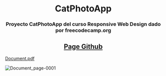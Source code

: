 <h1 align="center">CatPhotoApp</h1>
<h3 align="center"> Proyecto CatPhotoApp del curso Responsive Web Design dado por freecodecamp.org</h3>
<h2 align="center"> <a href="https://teizter7u7.github.io/CatPhotoApp.github.io/">Page Github</a> </h2>

[Document.pdf](https://github.com/Teizter7u7/CatPhotoApp.github.io/files/12705679/Document.pdf)


![Document_page-0001](https://github.com/Teizter7u7/CatPhotoApp.github.io/assets/87411113/b3e7a2c9-66ae-4eba-8906-db57adedd76b)
